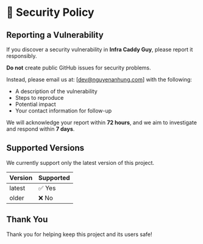 # 🔐 Security Policy

## Reporting a Vulnerability

If you discover a security vulnerability in **Infra Caddy Guy**, please report it responsibly.

**Do not** create public GitHub issues for security problems.

Instead, please email us at: [dev@nguyenanhung.com] with the following:

- A description of the vulnerability  
- Steps to reproduce  
- Potential impact  
- Your contact information for follow-up

We will acknowledge your report within **72 hours**, and we aim to investigate and respond within **7 days**.

## Supported Versions

We currently support only the latest version of this project.

| Version | Supported |
|---------|-----------|
| latest  | ✅ Yes     |
| older   | ❌ No      |

## Thank You

Thank you for helping keep this project and its users safe!
